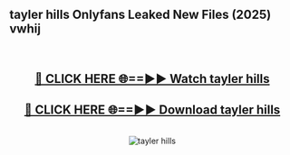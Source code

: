 <h2>tayler hills Onlyfans Leaked New Files (2025) vwhij</h2>
<br>
<div align="center">
<h2><a href="https://mediafiles.top/tayler_hills&ref=git" rel="nofollow">🔴 CLICK HERE 🌐==►► Watch tayler hills</a></h2>
<h2><a href="https://mediafiles.top/tayler_hills&ref=git" rel="nofollow">🔴 CLICK HERE 🌐==►► Download tayler hills</a></h2>
<br>
<a href="https://mediafiles.top/tayler_hills&ref=git" rel="nofollow" data-target="animated-image.originalLink"><img src="https://i.ibb.co.com/xMMVF88/686577567.gif" alt="tayler hills" style="max-width: 100%; display: inline-block;" data-target="animated-image.originalImage"></a>
</div>
<br>
<br>